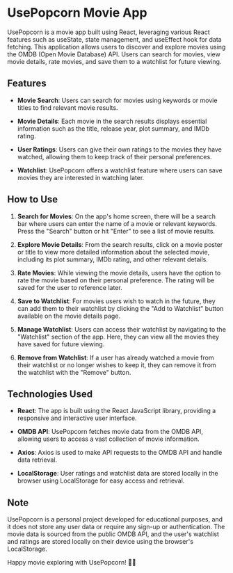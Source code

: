 # UsePopcorn Movie App

UsePopcorn is a movie app built using React, leveraging various React features such as useState, state management, and useEffect hook for data fetching. This application allows users to discover and explore movies using the OMDB (Open Movie Database) API. Users can search for movies, view movie details, rate movies, and save them to a watchlist for future viewing.

## Features

- **Movie Search**: Users can search for movies using keywords or movie titles to find relevant movie results.

- **Movie Details**: Each movie in the search results displays essential information such as the title, release year, plot summary, and IMDb rating.

- **User Ratings**: Users can give their own ratings to the movies they have watched, allowing them to keep track of their personal preferences.

- **Watchlist**: UsePopcorn offers a watchlist feature where users can save movies they are interested in watching later.

## How to Use

1. **Search for Movies**: On the app's home screen, there will be a search bar where users can enter the name of a movie or relevant keywords. Press the "Search" button or hit "Enter" to see a list of movie results.

2. **Explore Movie Details**: From the search results, click on a movie poster or title to view more detailed information about the selected movie, including its plot summary, IMDb rating, and other relevant details.

3. **Rate Movies**: While viewing the movie details, users have the option to rate the movie based on their personal preference. The rating will be saved for the user to reference later.

4. **Save to Watchlist**: For movies users wish to watch in the future, they can add them to their watchlist by clicking the "Add to Watchlist" button available on the movie details page.

5. **Manage Watchlist**: Users can access their watchlist by navigating to the "Watchlist" section of the app. Here, they can view all the movies they have saved for future viewing.

6. **Remove from Watchlist**: If a user has already watched a movie from their watchlist or no longer wishes to keep it, they can remove it from the watchlist with the "Remove" button.

## Technologies Used

- **React**: The app is built using the React JavaScript library, providing a responsive and interactive user interface.

- **OMDB API**: UsePopcorn fetches movie data from the OMDB API, allowing users to access a vast collection of movie information.

- **Axios**: Axios is used to make API requests to the OMDB API and handle data retrieval.

- **LocalStorage**: User ratings and watchlist data are stored locally in the browser using LocalStorage for easy access and retrieval.

## Note

UsePopcorn is a personal project developed for educational purposes, and it does not store any user data or require any sign-up or authentication. The movie data is sourced from the public OMDB API, and the user's watchlist and ratings are stored locally on their device using the browser's LocalStorage.

Happy movie exploring with UsePopcorn! 🍿🎥
